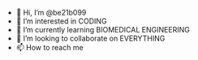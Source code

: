 - 👋 Hi, I’m @be21b099
- 👀 I’m interested in CODING
- 🌱 I’m currently learning BIOMEDICAL ENGINEERING
- 💞️ I’m looking to collaborate on EVERYTHING
- 📫 How to reach me 

<!---
be21b099/be21b099 is a ✨ special ✨ repository because its `README.md` (this file) appears on your GitHub profile.
You can click the Preview link to take a look at your changes.
--->
